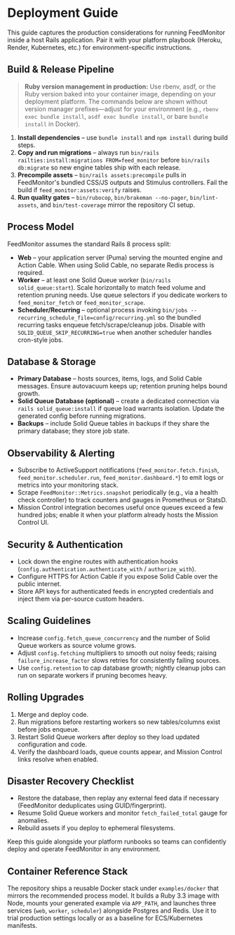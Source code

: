 # Deployment Guide

This guide captures the production considerations for running FeedMonitor inside a host Rails application. Pair it with your platform playbook (Heroku, Render, Kubernetes, etc.) for environment-specific instructions.

## Build & Release Pipeline

> **Ruby version management in production:** Use rbenv, asdf, or the Ruby version baked into your container image, depending on your deployment platform. The commands below are shown without version manager prefixes—adjust for your environment (e.g., `rbenv exec bundle install`, `asdf exec bundle install`, or bare `bundle install` in Docker).

1. **Install dependencies** – use `bundle install` and `npm install` during build steps.
2. **Copy and run migrations** – always run `bin/rails railties:install:migrations FROM=feed_monitor` before `bin/rails db:migrate` so new engine tables ship with each release.
3. **Precompile assets** – `bin/rails assets:precompile` pulls in FeedMonitor's bundled CSS/JS outputs and Stimulus controllers. Fail the build if `feed_monitor:assets:verify` raises.
4. **Run quality gates** – `bin/rubocop`, `bin/brakeman --no-pager`, `bin/lint-assets`, and `bin/test-coverage` mirror the repository CI setup.

## Process Model

FeedMonitor assumes the standard Rails 8 process split:

- **Web** – your application server (Puma) serving the mounted engine and Action Cable. When using Solid Cable, no separate Redis process is required.
- **Worker** – at least one Solid Queue worker (`bin/rails solid_queue:start`). Scale horizontally to match feed volume and retention pruning needs. Use queue selectors if you dedicate workers to `feed_monitor_fetch` or `feed_monitor_scrape`.
- **Scheduler/Recurring** – optional process invoking `bin/jobs --recurring_schedule_file=config/recurring.yml` so the bundled recurring tasks enqueue fetch/scrape/cleanup jobs. Disable with `SOLID_QUEUE_SKIP_RECURRING=true` when another scheduler handles cron-style jobs.

## Database & Storage

- **Primary Database** – hosts sources, items, logs, and Solid Cable messages. Ensure autovacuum keeps up; retention pruning helps bound growth.
- **Solid Queue Database (optional)** – create a dedicated connection via `rails solid_queue:install` if queue load warrants isolation. Update the generated config before running migrations.
- **Backups** – include Solid Queue tables in backups if they share the primary database; they store job state.

## Observability & Alerting

- Subscribe to ActiveSupport notifications (`feed_monitor.fetch.finish`, `feed_monitor.scheduler.run`, `feed_monitor.dashboard.*`) to emit logs or metrics into your monitoring stack.
- Scrape `FeedMonitor::Metrics.snapshot` periodically (e.g., via a health check controller) to track counters and gauges in Prometheus or StatsD.
- Mission Control integration becomes useful once queues exceed a few hundred jobs; enable it when your platform already hosts the Mission Control UI.

## Security & Authentication

- Lock down the engine routes with authentication hooks (`config.authentication.authenticate_with` / `authorize_with`).
- Configure HTTPS for Action Cable if you expose Solid Cable over the public internet.
- Store API keys for authenticated feeds in encrypted credentials and inject them via per-source custom headers.

## Scaling Guidelines

- Increase `config.fetch_queue_concurrency` and the number of Solid Queue workers as source volume grows.
- Adjust `config.fetching` multipliers to smooth out noisy feeds; raising `failure_increase_factor` slows retries for consistently failing sources.
- Use `config.retention` to cap database growth; nightly cleanup jobs can run on separate workers if pruning becomes heavy.

## Rolling Upgrades

1. Merge and deploy code.
2. Run migrations before restarting workers so new tables/columns exist before jobs enqueue.
3. Restart Solid Queue workers after deploy so they load updated configuration and code.
4. Verify the dashboard loads, queue counts appear, and Mission Control links resolve when enabled.

## Disaster Recovery Checklist

- Restore the database, then replay any external feed data if necessary (FeedMonitor deduplicates using GUID/fingerprint).
- Resume Solid Queue workers and monitor `fetch_failed_total` gauge for anomalies.
- Rebuild assets if you deploy to ephemeral filesystems.

Keep this guide alongside your platform runbooks so teams can confidently deploy and operate FeedMonitor in any environment.

## Container Reference Stack

The repository ships a reusable Docker stack under `examples/docker` that mirrors the recommended process model. It builds a Ruby 3.3 image with Node, mounts your generated example via `APP_PATH`, and launches three services (`web`, `worker`, `scheduler`) alongside Postgres and Redis. Use it to trial production settings locally or as a baseline for ECS/Kubernetes manifests.
